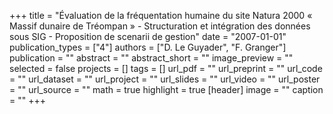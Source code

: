 +++
title = "Évaluation de la fréquentation humaine du site Natura 2000 « Massif dunaire de Tréompan » - Structuration et intégration des données sous SIG - Proposition de scenarii de gestion"
date = "2007-01-01"
publication_types = ["4"]
authors = ["D. Le Guyader", "F. Granger"]
publication = ""
abstract = ""
abstract_short = ""
image_preview = ""
selected = false
projects = []
tags = []
url_pdf = ""
url_preprint = ""
url_code = ""
url_dataset = ""
url_project = ""
url_slides = ""
url_video = ""
url_poster = ""
url_source = ""
math = true
highlight = true
[header]
image = ""
caption = ""
+++
